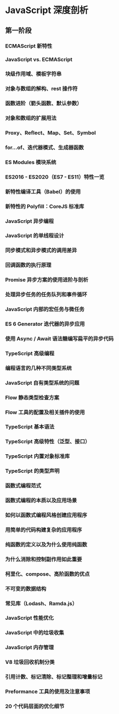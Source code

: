 # JavaScript 深度剖析

## 第一阶段

### ECMAScript 新特性

### JavaScript vs. ECMAScript

### 块级作用域、模板字符串

### 对象与数组的解构、rest 操作符

### 函数进阶（箭头函数、默认参数）

### 对象和数组的扩展用法

### Proxy、Reflect、Map、Set、Symbol

### for...of、迭代器模式、生成器函数

### ES Modules 模块系统

### ES2016 - ES2020（ES7 - ES11）特性一览

### 新特性编译工具（Babel）的使用

### 新特性的 Polyfill：CoreJS 标准库

### JavaScript 异步编程

### JavaScript 的单线程设计

### 同步模式和异步模式的调用差异

### 回调函数的执行原理

### Promise 异步方案的使用进阶与剖析

### 处理异步任务的任务队列和事件循环

### JavaScript 内部的宏任务与微任务

### ES 6 Generator 迭代器的异步应用

### 使用 Async / Await 语法糖编写扁平的异步代码

### TypeScript 高级编程

### 编程语言的几种不同类型系统

### JavaScript 自有类型系统的问题

### Flow 静态类型检查方案

### Flow 工具的配置及相关插件的使用

### TypeScript 基本语法

### TypeScript 高级特性（泛型、接口）

### TypeScript 内置对象标准库

### TypeScript 的类型声明

### 函数式编程范式

### 函数式编程的本质以及应用场景

### 如何以函数式编程风格创建应用程序

### 用简单的代码构建复杂的应用程序

### 纯函数的定义以及为什么使用纯函数

### 为什么消除和控制副作用如此重要

### 柯里化、compose、高阶函数的优点

### 不可变的数据结构

### 常见库（Lodash、Ramda.js）

### JavaScript 性能优化

### JavaScript 中的垃圾收集

### JavaScript 内存管理

### V8 垃圾回收机制分类

### 引用计数、标记清除、标记整理和增量标记

### Preformance 工具的使用及注意事项

### 20 个代码层面的优化细节

